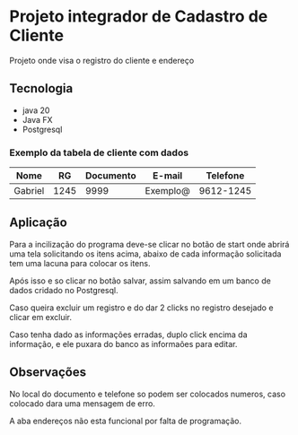 # Projeto integrador de Cadastro de Cliente
Projeto onde visa o registro do cliente e endereço
## Tecnologia
* java 20
* Java FX
* Postgresql

### Exemplo da tabela de cliente com dados

| Nome | RG | Documento | E-mail | Telefone  |
|------|----|-----|--------|-----------|
| Gabriel | 1245 |9999 | Exemplo@ | 9612-1245 |

## Aplicação
Para a incilização do programa deve-se clicar no botão de start onde 
abrirá uma tela solicitando os itens acima, abaixo de cada informação 
solicitada tem uma lacuna para colocar os itens.

Após isso e so clicar no botão salvar, assim salvando em um banco de dados cridado
no Postgresql.

Caso queira excluir um registro e do dar 2 clicks no registro desejado
e clicar em excluir.

Caso tenha dado as informações erradas, duplo click encima da informação, 
e ele puxara do banco as informaões para editar.

## Observações

No local do documento e telefone so podem ser colocados numeros, caso colocado dara uma mensagem
de erro.

A aba endereços não esta funcional por falta de programação.